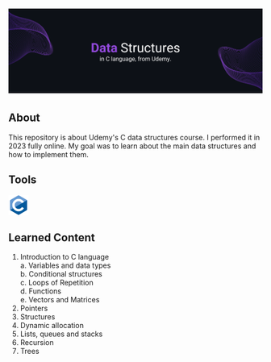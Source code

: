 <h1>
  <img src="./img/Data1.png">
</h1>

## About
This repository is about Udemy's C data structures course. I performed it in 2023 fully online. 
My goal was to learn about the main data structures and how to implement them.

## Tools
<p align="left"> <a href="https://www.cprogramming.com/" target="_blank" rel="noreferrer"> <img src="https://raw.githubusercontent.com/devicons/devicon/master/icons/c/c-original.svg" alt="c" width="40" height="40"/> </a> </p>


## Learned Content

1. Introduction to C language <br>
  a. Variables and data types <br>
  b. Conditional structures <br>
  c. Loops of Repetition <br>
  d. Functions <br>
  e. Vectors and Matrices <br>
2. Pointers
3. Structures
4. Dynamic allocation
5. Lists, queues and stacks
6. Recursion
7. Trees
